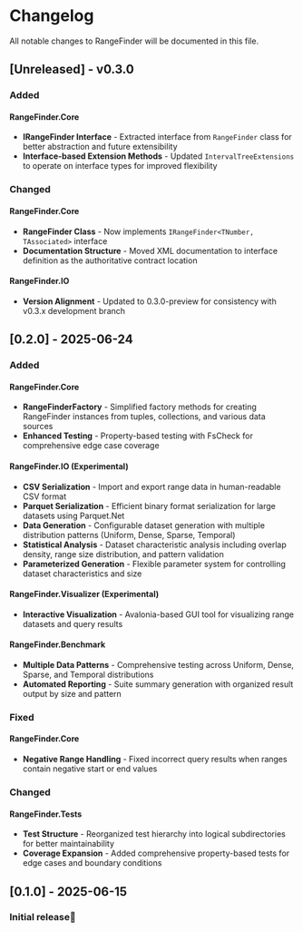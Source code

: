 # Changelog

All notable changes to RangeFinder will be documented in this file.

## [Unreleased] - v0.3.0

### Added

#### RangeFinder.Core

- **IRangeFinder Interface** - Extracted interface from `RangeFinder` class for better abstraction and future extensibility
- **Interface-based Extension Methods** - Updated `IntervalTreeExtensions` to operate on interface types for improved flexibility

### Changed

#### RangeFinder.Core

- **RangeFinder Class** - Now implements `IRangeFinder<TNumber, TAssociated>` interface
- **Documentation Structure** - Moved XML documentation to interface definition as the authoritative contract location

#### RangeFinder.IO

- **Version Alignment** - Updated to 0.3.0-preview for consistency with v0.3.x development branch

## [0.2.0] - 2025-06-24

### Added

#### RangeFinder.Core

- **RangeFinderFactory** - Simplified factory methods for creating RangeFinder instances from tuples, collections, and various data sources
- **Enhanced Testing** - Property-based testing with FsCheck for comprehensive edge case coverage

#### RangeFinder.IO (Experimental)

- **CSV Serialization** - Import and export range data in human-readable CSV format
- **Parquet Serialization** - Efficient binary format serialization for large datasets using Parquet.Net
- **Data Generation** - Configurable dataset generation with multiple distribution patterns (Uniform, Dense, Sparse, Temporal)
- **Statistical Analysis** - Dataset characteristic analysis including overlap density, range size distribution, and pattern validation
- **Parameterized Generation** - Flexible parameter system for controlling dataset characteristics and size

#### RangeFinder.Visualizer (Experimental)

- **Interactive Visualization** - Avalonia-based GUI tool for visualizing range datasets and query results

#### RangeFinder.Benchmark

- **Multiple Data Patterns** - Comprehensive testing across Uniform, Dense, Sparse, and Temporal distributions
- **Automated Reporting** - Suite summary generation with organized result output by size and pattern

### Fixed

#### RangeFinder.Core

- **Negative Range Handling** - Fixed incorrect query results when ranges contain negative start or end values

### Changed

#### RangeFinder.Tests

- **Test Structure** - Reorganized test hierarchy into logical subdirectories for better maintainability
- **Coverage Expansion** - Added comprehensive property-based tests for edge cases and boundary conditions

## [0.1.0] - 2025-06-15

### Initial release🎉
